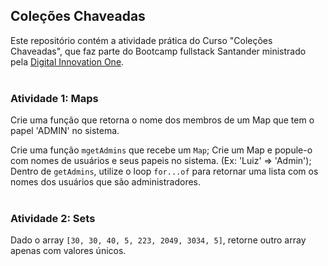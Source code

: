## Coleções Chaveadas

Este repositório contém a atividade prática do Curso "Coleções Chaveadas", que faz parte do Bootcamp fullstack Santander ministrado pela [Digital Innovation One](https://web.dio.me).<br><br>

### Atividade 1: Maps

Crie uma função que retorna o nome dos membros de um Map que tem o papel 'ADMIN' no sistema.

Crie uma função `mgetAdmins` que recebe um `Map`;
Crie um Map e popule-o com nomes de usuários e seus papeis no sistema. (Ex: 'Luiz' => 'Admin');
Dentro de `getAdmins`, utilize o loop `for...of` para retornar uma lista com os nomes dos usuários que são administradores.<br><br>

### Atividade 2: Sets

Dado o array `[30, 30, 40, 5, 223, 2049, 3034, 5]`, retorne outro array apenas com valores únicos.